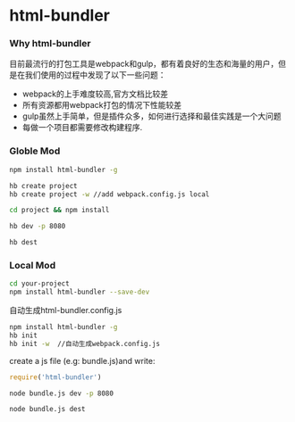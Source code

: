 # html-bundler

### Why html-bundler
目前最流行的打包工具是webpack和gulp，都有着良好的生态和海量的用户，但是在我们使用的过程中发现了以下一些问题：

- webpack的上手难度较高,官方文档比较差
- 所有资源都用webpack打包的情况下性能较差
- gulp虽然上手简单，但是插件众多，如何进行选择和最佳实践是一个大问题
- 每做一个项目都需要修改构建程序.


### Globle Mod
```sh
npm install html-bundler -g
```

```sh
hb create project
hb create project -w //add webpack.config.js local
```


```sh
cd project && npm install
```


```sh
hb dev -p 8080
```


```sh
hb dest
```

### Local Mod
```sh
cd your-project
npm install html-bundler --save-dev
```

自动生成html-bundler.config.js

```sh
npm install html-bundler -g
hb init
hb init -w  //自动生成webpack.config.js
```

create a js file (e.g: bundle.js)and write:

```js
require('html-bundler')

```

```sh
node bundle.js dev -p 8080
```

```sh
node bundle.js dest
```